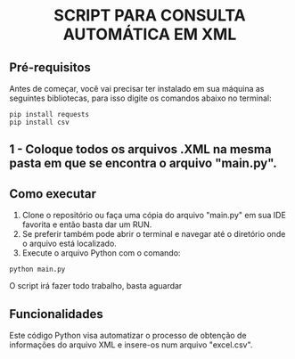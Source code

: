 <h1 align="center"> SCRIPT PARA CONSULTA AUTOMÁTICA EM XML </h1>

## Pré-requisitos

Antes de começar, você vai precisar ter instalado em sua máquina as seguintes bibliotecas, para isso digite os comandos abaixo no terminal:

```
pip install requests
pip install csv
```

## 1 - Coloque todos os arquivos .XML na mesma pasta em que se encontra o arquivo "main.py". 


## Como executar

1. Clone o repositório ou faça uma cópia do arquivo "main.py" em sua IDE favorita e então basta dar um RUN.
2. Se preferir também pode abrir o terminal e navegar até o diretório onde o arquivo está localizado.
3. Execute o arquivo Python com o comando:
```
python main.py
```

O script irá fazer todo trabalho, basta aguardar

## Funcionalidades

Este código Python visa automatizar o processo de obtenção de informações do arquivo XML e insere-os num arquivo "excel.csv". 